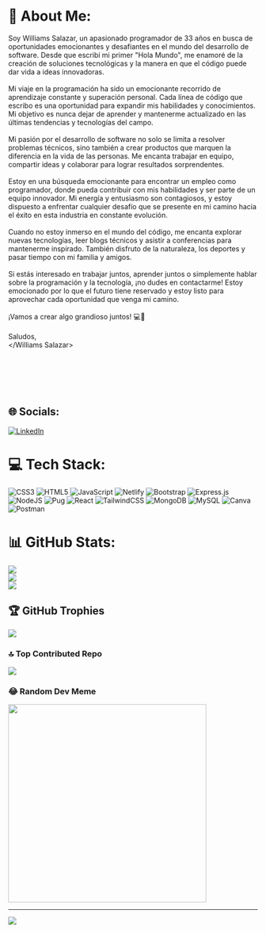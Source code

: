 # 💫 About Me:
Soy Williams Salazar, un apasionado programador de 33 años en busca de oportunidades emocionantes y desafiantes en el mundo del desarrollo de software. Desde que escribí mi primer "Hola Mundo", me enamoré de la creación de soluciones tecnológicas y la manera en que el código puede dar vida a ideas innovadoras.<br><br>Mi viaje en la programación ha sido un emocionante recorrido de aprendizaje constante y superación personal. Cada línea de código que escribo es una oportunidad para expandir mis habilidades y conocimientos. Mi objetivo es nunca dejar de aprender y mantenerme actualizado en las últimas tendencias y tecnologías del campo.<br><br>Mi pasión por el desarrollo de software no solo se limita a resolver problemas técnicos, sino también a crear productos que marquen la diferencia en la vida de las personas. Me encanta trabajar en equipo, compartir ideas y colaborar para lograr resultados sorprendentes.<br><br>Estoy en una búsqueda emocionante para encontrar un empleo como programador, donde pueda contribuir con mis habilidades y ser parte de un equipo innovador. Mi energía y entusiasmo son contagiosos, y estoy dispuesto a enfrentar cualquier desafío que se presente en mi camino hacia el éxito en esta industria en constante evolución.<br><br>Cuando no estoy inmerso en el mundo del código, me encanta explorar nuevas tecnologías, leer blogs técnicos y asistir a conferencias para mantenerme inspirado. También disfruto de la naturaleza, los deportes y pasar tiempo con mi familia y amigos.<br><br>Si estás interesado en trabajar juntos, aprender juntos o simplemente hablar sobre la programación y la tecnología, ¡no dudes en contactarme! Estoy emocionado por lo que el futuro tiene reservado y estoy listo para aprovechar cada oportunidad que venga mi camino.<br><br>¡Vamos a crear algo grandioso juntos! 💻🚀<br><br>Saludos,<br></Williams Salazar><br><br><br><br><br><br>


## 🌐 Socials:
[![LinkedIn](https://img.shields.io/badge/LinkedIn-%230077B5.svg?logo=linkedin&logoColor=white)](https://linkedin.com/in/www.linkedin.com/in/williamsjdev) 

# 💻 Tech Stack:
![CSS3](https://img.shields.io/badge/css3-%231572B6.svg?style=plastic&logo=css3&logoColor=white) ![HTML5](https://img.shields.io/badge/html5-%23E34F26.svg?style=plastic&logo=html5&logoColor=white) ![JavaScript](https://img.shields.io/badge/javascript-%23323330.svg?style=plastic&logo=javascript&logoColor=%23F7DF1E) ![Netlify](https://img.shields.io/badge/netlify-%23000000.svg?style=plastic&logo=netlify&logoColor=#00C7B7) ![Bootstrap](https://img.shields.io/badge/bootstrap-%23563D7C.svg?style=plastic&logo=bootstrap&logoColor=white) ![Express.js](https://img.shields.io/badge/express.js-%23404d59.svg?style=plastic&logo=express&logoColor=%2361DAFB) ![NodeJS](https://img.shields.io/badge/node.js-6DA55F?style=plastic&logo=node.js&logoColor=white) ![Pug](https://img.shields.io/badge/Pug-FFF?style=plastic&logo=pug&logoColor=A86454) ![React](https://img.shields.io/badge/react-%2320232a.svg?style=plastic&logo=react&logoColor=%2361DAFB) ![TailwindCSS](https://img.shields.io/badge/tailwindcss-%2338B2AC.svg?style=plastic&logo=tailwind-css&logoColor=white) ![MongoDB](https://img.shields.io/badge/MongoDB-%234ea94b.svg?style=plastic&logo=mongodb&logoColor=white) ![MySQL](https://img.shields.io/badge/mysql-%2300f.svg?style=plastic&logo=mysql&logoColor=white) ![Canva](https://img.shields.io/badge/Canva-%2300C4CC.svg?style=plastic&logo=Canva&logoColor=white) ![Postman](https://img.shields.io/badge/Postman-FF6C37?style=plastic&logo=postman&logoColor=white)
# 📊 GitHub Stats:
![](https://github-readme-stats.vercel.app/api?username=williamsjdev&theme=tokyonight&hide_border=false&include_all_commits=true&count_private=true)<br/>
![](https://github-readme-streak-stats.herokuapp.com/?user=williamsjdev&theme=tokyonight&hide_border=false)<br/>
![](https://github-readme-stats.vercel.app/api/top-langs/?username=williamsjdev&theme=tokyonight&hide_border=false&include_all_commits=true&count_private=true&layout=compact)

## 🏆 GitHub Trophies
![](https://github-profile-trophy.vercel.app/?username=williamsjdev&theme=radical&no-frame=true&no-bg=false&margin-w=4)

### 🔝 Top Contributed Repo
![](https://github-contributor-stats.vercel.app/api?username=williamsjdev&limit=5&theme=gruvbox&combine_all_yearly_contributions=true)

### 😂 Random Dev Meme
<img src='https://randommeme-five.vercel.app/' style="height: 400px;"/>

---
[![](https://visitcount.itsvg.in/api?id=williamsjdev&icon=0&color=0)](https://visitcount.itsvg.in)

<!-- Proudly created with GPRM ( https://gprm.itsvg.in ) -->
